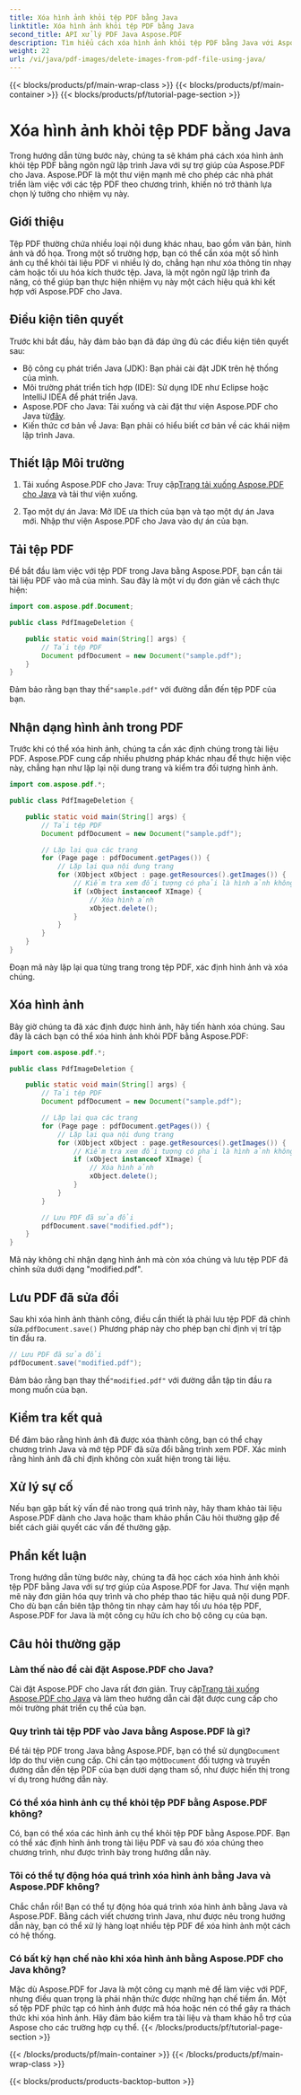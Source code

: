 ```yaml
---
title: Xóa hình ảnh khỏi tệp PDF bằng Java
linktitle: Xóa hình ảnh khỏi tệp PDF bằng Java
second_title: API xử lý PDF Java Aspose.PDF
description: Tìm hiểu cách xóa hình ảnh khỏi tệp PDF bằng Java với Aspose.PDF cho Java. Hướng dẫn từng bước với mã nguồn để xóa hình ảnh hiệu quả trong tệp PDF.
weight: 22
url: /vi/java/pdf-images/delete-images-from-pdf-file-using-java/
---
```


{{< blocks/products/pf/main-wrap-class >}}
{{< blocks/products/pf/main-container >}}
{{< blocks/products/pf/tutorial-page-section >}}

# Xóa hình ảnh khỏi tệp PDF bằng Java


Trong hướng dẫn từng bước này, chúng ta sẽ khám phá cách xóa hình ảnh khỏi tệp PDF bằng ngôn ngữ lập trình Java với sự trợ giúp của Aspose.PDF cho Java. Aspose.PDF là một thư viện mạnh mẽ cho phép các nhà phát triển làm việc với các tệp PDF theo chương trình, khiến nó trở thành lựa chọn lý tưởng cho nhiệm vụ này.

## Giới thiệu

Tệp PDF thường chứa nhiều loại nội dung khác nhau, bao gồm văn bản, hình ảnh và đồ họa. Trong một số trường hợp, bạn có thể cần xóa một số hình ảnh cụ thể khỏi tài liệu PDF vì nhiều lý do, chẳng hạn như xóa thông tin nhạy cảm hoặc tối ưu hóa kích thước tệp. Java, là một ngôn ngữ lập trình đa năng, có thể giúp bạn thực hiện nhiệm vụ này một cách hiệu quả khi kết hợp với Aspose.PDF cho Java.

## Điều kiện tiên quyết

Trước khi bắt đầu, hãy đảm bảo bạn đã đáp ứng đủ các điều kiện tiên quyết sau:

- Bộ công cụ phát triển Java (JDK): Bạn phải cài đặt JDK trên hệ thống của mình.
- Môi trường phát triển tích hợp (IDE): Sử dụng IDE như Eclipse hoặc IntelliJ IDEA để phát triển Java.
-  Aspose.PDF cho Java: Tải xuống và cài đặt thư viện Aspose.PDF cho Java từ[đây](https://downloads.aspose.com/pdf/java).
- Kiến thức cơ bản về Java: Bạn phải có hiểu biết cơ bản về các khái niệm lập trình Java.

## Thiết lập Môi trường

1.  Tải xuống Aspose.PDF cho Java: Truy cập[Trang tải xuống Aspose.PDF cho Java](https://downloads.aspose.com/pdf/java) và tải thư viện xuống.

2. Tạo một dự án Java: Mở IDE ưa thích của bạn và tạo một dự án Java mới. Nhập thư viện Aspose.PDF cho Java vào dự án của bạn.

## Tải tệp PDF

Để bắt đầu làm việc với tệp PDF trong Java bằng Aspose.PDF, bạn cần tải tài liệu PDF vào mã của mình. Sau đây là một ví dụ đơn giản về cách thực hiện:

```java
import com.aspose.pdf.Document;

public class PdfImageDeletion {

    public static void main(String[] args) {
        // Tải tệp PDF
        Document pdfDocument = new Document("sample.pdf");
    }
}
```

 Đảm bảo rằng bạn thay thế`"sample.pdf"` với đường dẫn đến tệp PDF của bạn.

## Nhận dạng hình ảnh trong PDF

Trước khi có thể xóa hình ảnh, chúng ta cần xác định chúng trong tài liệu PDF. Aspose.PDF cung cấp nhiều phương pháp khác nhau để thực hiện việc này, chẳng hạn như lặp lại nội dung trang và kiểm tra đối tượng hình ảnh.

```java
import com.aspose.pdf.*;

public class PdfImageDeletion {

    public static void main(String[] args) {
        // Tải tệp PDF
        Document pdfDocument = new Document("sample.pdf");

        // Lặp lại qua các trang
        for (Page page : pdfDocument.getPages()) {
            // Lặp lại qua nội dung trang
            for (XObject xObject : page.getResources().getImages()) {
                // Kiểm tra xem đối tượng có phải là hình ảnh không
                if (xObject instanceof XImage) {
                    // Xóa hình ảnh
                    xObject.delete();
                }
            }
        }
    }
}
```

Đoạn mã này lặp lại qua từng trang trong tệp PDF, xác định hình ảnh và xóa chúng.

## Xóa hình ảnh

Bây giờ chúng ta đã xác định được hình ảnh, hãy tiến hành xóa chúng. Sau đây là cách bạn có thể xóa hình ảnh khỏi PDF bằng Aspose.PDF:

```java
import com.aspose.pdf.*;

public class PdfImageDeletion {

    public static void main(String[] args) {
        // Tải tệp PDF
        Document pdfDocument = new Document("sample.pdf");

        // Lặp lại qua các trang
        for (Page page : pdfDocument.getPages()) {
            // Lặp lại qua nội dung trang
            for (XObject xObject : page.getResources().getImages()) {
                // Kiểm tra xem đối tượng có phải là hình ảnh không
                if (xObject instanceof XImage) {
                    // Xóa hình ảnh
                    xObject.delete();
                }
            }
        }

        // Lưu PDF đã sửa đổi
        pdfDocument.save("modified.pdf");
    }
}
```

Mã này không chỉ nhận dạng hình ảnh mà còn xóa chúng và lưu tệp PDF đã chỉnh sửa dưới dạng "modified.pdf".

## Lưu PDF đã sửa đổi

Sau khi xóa hình ảnh thành công, điều cần thiết là phải lưu tệp PDF đã chỉnh sửa.`pdfDocument.save()` Phương pháp này cho phép bạn chỉ định vị trí tập tin đầu ra.

```java
// Lưu PDF đã sửa đổi
pdfDocument.save("modified.pdf");
```

 Đảm bảo rằng bạn thay thế`"modified.pdf"` với đường dẫn tập tin đầu ra mong muốn của bạn.

## Kiểm tra kết quả

Để đảm bảo rằng hình ảnh đã được xóa thành công, bạn có thể chạy chương trình Java và mở tệp PDF đã sửa đổi bằng trình xem PDF. Xác minh rằng hình ảnh đã chỉ định không còn xuất hiện trong tài liệu.

## Xử lý sự cố

Nếu bạn gặp bất kỳ vấn đề nào trong quá trình này, hãy tham khảo tài liệu Aspose.PDF dành cho Java hoặc tham khảo phần Câu hỏi thường gặp để biết cách giải quyết các vấn đề thường gặp.

## Phần kết luận

Trong hướng dẫn từng bước này, chúng ta đã học cách xóa hình ảnh khỏi tệp PDF bằng Java với sự trợ giúp của Aspose.PDF for Java. Thư viện mạnh mẽ này đơn giản hóa quy trình và cho phép thao tác hiệu quả nội dung PDF. Cho dù bạn cần biên tập thông tin nhạy cảm hay tối ưu hóa tệp PDF, Aspose.PDF for Java là một công cụ hữu ích cho bộ công cụ của bạn.

## Câu hỏi thường gặp

### Làm thế nào để cài đặt Aspose.PDF cho Java?

 Cài đặt Aspose.PDF cho Java rất đơn giản. Truy cập[Trang tải xuống Aspose.PDF cho Java](https://releases.aspose.com/pdf/java/) và làm theo hướng dẫn cài đặt được cung cấp cho môi trường phát triển cụ thể của bạn.

### Quy trình tải tệp PDF vào Java bằng Aspose.PDF là gì?

 Để tải tệp PDF trong Java bằng Aspose.PDF, bạn có thể sử dụng`Document` lớp do thư viện cung cấp. Chỉ cần tạo một`Document` đối tượng và truyền đường dẫn đến tệp PDF của bạn dưới dạng tham số, như được hiển thị trong ví dụ trong hướng dẫn này.

### Có thể xóa hình ảnh cụ thể khỏi tệp PDF bằng Aspose.PDF không?

Có, bạn có thể xóa các hình ảnh cụ thể khỏi tệp PDF bằng Aspose.PDF. Bạn có thể xác định hình ảnh trong tài liệu PDF và sau đó xóa chúng theo chương trình, như được trình bày trong hướng dẫn này.

### Tôi có thể tự động hóa quá trình xóa hình ảnh bằng Java và Aspose.PDF không?

Chắc chắn rồi! Bạn có thể tự động hóa quá trình xóa hình ảnh bằng Java và Aspose.PDF. Bằng cách viết chương trình Java, như được nêu trong hướng dẫn này, bạn có thể xử lý hàng loạt nhiều tệp PDF để xóa hình ảnh một cách có hệ thống.

### Có bất kỳ hạn chế nào khi xóa hình ảnh bằng Aspose.PDF cho Java không?

Mặc dù Aspose.PDF for Java là một công cụ mạnh mẽ để làm việc với PDF, nhưng điều quan trọng là phải nhận thức được những hạn chế tiềm ẩn. Một số tệp PDF phức tạp có hình ảnh được mã hóa hoặc nén có thể gây ra thách thức khi xóa hình ảnh. Hãy đảm bảo kiểm tra tài liệu và tham khảo hỗ trợ của Aspose cho các trường hợp cụ thể.
{{< /blocks/products/pf/tutorial-page-section >}}

{{< /blocks/products/pf/main-container >}}
{{< /blocks/products/pf/main-wrap-class >}}

{{< blocks/products/products-backtop-button >}}
